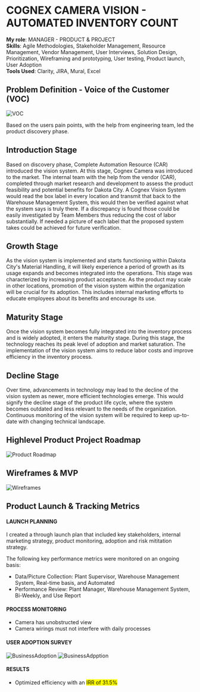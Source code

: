 # COGNEX CAMERA VISION - AUTOMATED INVENTORY COUNT

**My role**: MANAGER - PRODUCT & PROJECT \
**Skills**: Agile Methodologies, Stakeholder Management, Resource Management, Vendor Management, User Interviews, Solution Design, Prioritization, Wireframing and prototyping, User testing, Product launch, User Adoption \
**Tools Used**: Clarity, JIRA, Mural, Excel

## Problem Definition - Voice of the Customer (VOC)
![VOC](assets/CognexVOC.png)

Based on the users pain points, with the help from engineering team, led the product discovery phase.

## Introduction Stage
Based on discovery phase, Complete Automation Resource (CAR) introduced the vision system. At this stage, Cognex Camera was introduced to the market.
The internal team with the help from the vendor (CAR), completed through market research and development to assess the product feasibility and potential
benefits for Dakota City. A Cognex Vision System would read the box label in every location and transmit that back to the Warehouse Management System, this would then be verified against what the system says is truly there. 
If a discrepancy is found those could be easily investigated by Team Members thus reducing the cost of labor substantially. If needed a picture of each label that the proposed system takes could be achieved for future verification. 

## Growth Stage
As the vision system is implemented and starts functioning within Dakota City's Material Handling, it will likely experience a period of growth as its usage expands and becomes integrated into the operations. 
This stage was characterized by increasing product acceptance. As the product may scale in other locations, promotion of the vision system within the organization will be crucial for its adoption. This includes internal marketing efforts to educate employees about its benefits and encourage its use.

## Maturity Stage
Once the vision system becomes fully integrated into the inventory process and is widely adopted, it enters the maturity stage. During this stage, the technology reaches its peak level of adoption and market saturation. The implementation of the vision system aims to reduce labor costs and improve efficiency in the inventory process. 

## Decline Stage
Over time, advancements in technology may lead to the decline of the vision system as newer, more efficient technologies 
emerge. This would signify the decline stage of the product life cycle, where the system becomes outdated and less relevant to the
needs of the organization. <br />
Continuous monitoring of the vision system will be required to keep up-to-date with 
changing technical landscape.

## Highlevel Product Project Roadmap
![Product Roadmap](assets/CognexHighLevelProductRoadmap.png)

## Wireframes & MVP
![Wireframes](assets/CognexWireframes.png)

## Product Launch & Tracking Metrics
#### LAUNCH PLANNING <br />
I created a through launch plan that included key stakeholders, internal marketing strategy, product monitoring, adoption and risk mititation strategy. 

The following key performance metrics were monitored on an ongoing basis: <br />
* Data/Picture Collection:  Plant Supervisor, Warehouse Management System, Real-time basis, and Automated
* Performance Review: Plant Manager, Warehouse Management System, Bi-Weekly, and Use Report

#### PROCESS MONITORING <br />
* Camera has unobstructed view
* Camera wirings must not interfere with daily processes

#### USER ADOPTION SURVEY <br />
![BusinessAdoption](assets/BusinessAdoption1.png)
![BusinessAdpption](assets/BusinessAdoption2.png)

#### RESULTS
* Optimized efficiency with an <span style="background-color: yellow;">IRR of 31.5%</span>











 
